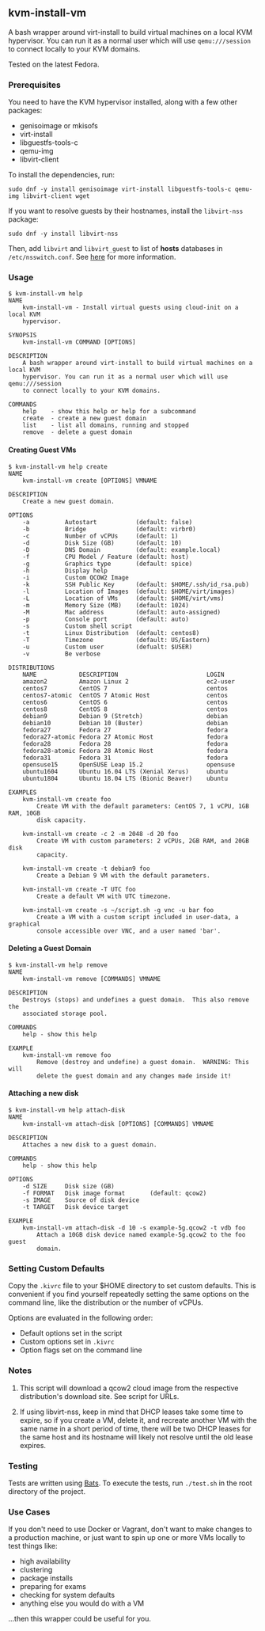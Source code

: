 ## kvm-install-vm

A bash wrapper around virt-install to build virtual machines on a local KVM
hypervisor.  You can run it as a normal user which will use `qemu:///session` to
connect locally to your KVM domains.

Tested on the latest Fedora.

### Prerequisites

You need to have the KVM hypervisor installed, along with a few other packages:

- genisoimage or mkisofs
- virt-install
- libguestfs-tools-c
- qemu-img
- libvirt-client

To install the dependencies, run:

```
sudo dnf -y install genisoimage virt-install libguestfs-tools-c qemu-img libvirt-client wget
```

If you want to resolve guests by their hostnames, install the `libvirt-nss` package:

```
sudo dnf -y install libvirt-nss
```

Then, add `libvirt` and `libvirt_guest` to list of **hosts** databases in
`/etc/nsswitch.conf`.  See [here](https://libvirt.org/nss.html) for more
information.

### Usage

```
$ kvm-install-vm help
NAME
    kvm-install-vm - Install virtual guests using cloud-init on a local KVM
    hypervisor.

SYNOPSIS
    kvm-install-vm COMMAND [OPTIONS]

DESCRIPTION
    A bash wrapper around virt-install to build virtual machines on a local KVM
    hypervisor. You can run it as a normal user which will use qemu:///session
    to connect locally to your KVM domains.

COMMANDS
    help    - show this help or help for a subcommand
    create  - create a new guest domain
    list    - list all domains, running and stopped
    remove  - delete a guest domain
```

#### Creating Guest VMs

```
$ kvm-install-vm help create
NAME
    kvm-install-vm create [OPTIONS] VMNAME

DESCRIPTION
    Create a new guest domain.

OPTIONS
    -a          Autostart           (default: false)
    -b          Bridge              (default: virbr0)
    -c          Number of vCPUs     (default: 1)
    -d          Disk Size (GB)      (default: 10)
    -D          DNS Domain          (default: example.local)
    -f          CPU Model / Feature (default: host)
    -g          Graphics type       (default: spice)
    -h          Display help
    -i          Custom QCOW2 Image
    -k          SSH Public Key      (default: $HOME/.ssh/id_rsa.pub)
    -l          Location of Images  (default: $HOME/virt/images)
    -L          Location of VMs     (default: $HOME/virt/vms)
    -m          Memory Size (MB)    (default: 1024)
    -M          Mac address         (default: auto-assigned)
    -p          Console port        (default: auto)
    -s          Custom shell script
    -t          Linux Distribution  (default: centos8)
    -T          Timezone            (default: US/Eastern)
    -u          Custom user         (defualt: $USER)
    -v          Be verbose

DISTRIBUTIONS
    NAME            DESCRIPTION                         LOGIN
    amazon2         Amazon Linux 2                      ec2-user
    centos7         CentOS 7                            centos
    centos7-atomic  CentOS 7 Atomic Host                centos
    centos6         CentOS 6                            centos
    centos8         CentOS 8                            centos
    debian9         Debian 9 (Stretch)                  debian
    debian10        Debian 10 (Buster)                  debian
    fedora27        Fedora 27                           fedora
    fedora27-atomic Fedora 27 Atomic Host               fedora
    fedora28        Fedora 28                           fedora
    fedora28-atomic Fedora 28 Atomic Host               fedora
    fedora31        Fedora 31                           fedora
    opensuse15      OpenSUSE Leap 15.2                  opensuse
    ubuntu1604      Ubuntu 16.04 LTS (Xenial Xerus)     ubuntu
    ubuntu1804      Ubuntu 18.04 LTS (Bionic Beaver)    ubuntu

EXAMPLES
    kvm-install-vm create foo
        Create VM with the default parameters: CentOS 7, 1 vCPU, 1GB RAM, 10GB
        disk capacity.

    kvm-install-vm create -c 2 -m 2048 -d 20 foo
        Create VM with custom parameters: 2 vCPUs, 2GB RAM, and 20GB disk
        capacity.

    kvm-install-vm create -t debian9 foo
        Create a Debian 9 VM with the default parameters.

    kvm-install-vm create -T UTC foo
        Create a default VM with UTC timezone.

    kvm-install-vm create -s ~/script.sh -g vnc -u bar foo
        Create a VM with a custom script included in user-data, a graphical
        console accessible over VNC, and a user named 'bar'.
```

#### Deleting a Guest Domain

```
$ kvm-install-vm help remove
NAME
    kvm-install-vm remove [COMMANDS] VMNAME

DESCRIPTION
    Destroys (stops) and undefines a guest domain.  This also remove the
    associated storage pool.

COMMANDS
    help - show this help

EXAMPLE
    kvm-install-vm remove foo
        Remove (destroy and undefine) a guest domain.  WARNING: This will
        delete the guest domain and any changes made inside it!
```

#### Attaching a new disk

```
$ kvm-install-vm help attach-disk
NAME
    kvm-install-vm attach-disk [OPTIONS] [COMMANDS] VMNAME

DESCRIPTION
    Attaches a new disk to a guest domain.

COMMANDS
    help - show this help

OPTIONS
    -d SIZE     Disk size (GB)
    -f FORMAT   Disk image format       (default: qcow2)
    -s IMAGE    Source of disk device
    -t TARGET   Disk device target

EXAMPLE
    kvm-install-vm attach-disk -d 10 -s example-5g.qcow2 -t vdb foo
        Attach a 10GB disk device named example-5g.qcow2 to the foo guest
        domain.
```

### Setting Custom Defaults

Copy the `.kivrc` file to your $HOME directory to set custom defaults.  This is
convenient if you find yourself repeatedly setting the same options on the
command line, like the distribution or the number of vCPUs.

Options are evaluated in the following order:

- Default options set in the script
- Custom options set in `.kivrc`
- Option flags set on the command line

### Notes

1. This script will download a qcow2 cloud image from the respective
   distribution's download site.  See script for URLs.

2. If using libvirt-nss, keep in mind that DHCP leases take some time to
   expire, so if you create a VM, delete it, and recreate another VM with the
   same name in a short period of time, there will be two DHCP leases for the
   same host and its hostname will likely not resolve until the old lease
   expires.

### Testing

Tests are written using [Bats](https://github.com/sstephenson/bats).  To
execute the tests, run `./test.sh` in the root directory of the project.

### Use Cases

If you don't need to use Docker or Vagrant, don't want to make changes to a
production machine, or just want to spin up one or more VMs locally to test
things like:

- high availability
- clustering
- package installs
- preparing for exams
- checking for system defaults
- anything else you would do with a VM

...then this wrapper could be useful for you.
